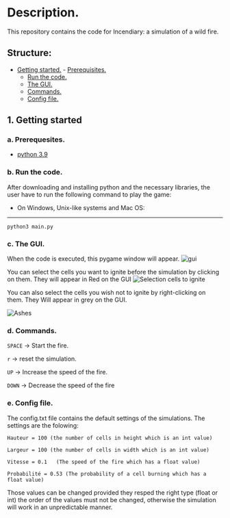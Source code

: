 # Description.
This repository contains the code for Incendiary: a simulation of a wild fire.
## Structure:
- [Getting started.](https://github.com/dan4am/Incendie/blob/main/README.md#1-getting-started)
      - [Prerequisites.](https://github.com/dan4am/Incendie/blob/main/README.md#a-prerequesitess)
   - [Run the code.](https://github.com/dan4am/Incendie/blob/main/README.md#b-run-the-code)
   - [The GUI.](https://github.com/dan4am/urubugu/blob/master/README.md#cthe-gui)
   - [Commands.](https://github.com/dan4am/Incendie/blob/main/README.md#d-commands)
   - [Config file.](https://github.com/dan4am/Incendie/blob/main/README.md#e-config-file)
   
## 1. Getting started 
### a. Prerequesites.
- [python 3.9](https://www.python.org/downloads/)

### b. Run the code.
After downloading and installing python and the necessary libraries, the user have to run the 
following command to play the game:


- On Windows, Unix-like systems and Mac OS:
---
```
python3 main.py 
```
### c. The GUI.
When the code is executed, this pygame window will appear.
![gui](https://user-images.githubusercontent.com/39918471/142399483-127d3cfa-1553-417e-9515-072e5178189e.png)

You can select the cells you want to ignite before the simulation by clicking on them.
They will appear in Red on the GUI
![Selection cells to ignite](https://user-images.githubusercontent.com/39918471/142400391-bd636336-6e6a-4b44-91bc-48a1ee24bc09.png)

You can also select the cells you wish not to ignite by right-clicking on them.
 They Will appear in grey on the GUI.
 
 ![Ashes](https://user-images.githubusercontent.com/39918471/142400802-97a2015c-c6cb-4ca0-b099-f56604aebff2.png)




### d. Commands.

`SPACE` → Start the fire.

`r` → reset the simulation.

`UP` → Increase the speed of the fire.

`DOWN` → Decrease the speed of the fire


### e. Config file.
The config.txt file contains the default settings of the simulations.
The settings are the folowing:
```
Hauteur = 100 (the number of cells in height which is an int value)
```
```
Largeur = 100 (the number of cells in width which is an int value)
```
```
Vitesse = 0.1   (The speed of the fire which has a float value)
```
```
Probabilité = 0.53 (The probability of a cell burning which has a float value)
```

Those values can be changed provided they resped the right type (float or int)
the order of the values must not be changed, otherwise the simulation will work in an unpredictable manner.
